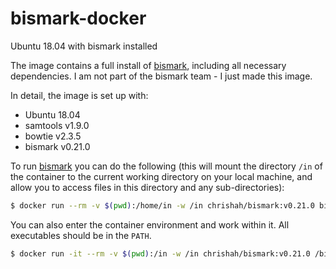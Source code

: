 # bismark-docker
Ubuntu 18.04 with bismark installed

The image contains a full install of [bismark](https://www.bioinformatics.babraham.ac.uk/projects/bismark/), including all necessary dependencies. I am not part of the bismark team - I just made this image.

In detail, the image is set up with:
 - Ubuntu 18.04
 - samtools v1.9.0
 - bowtie v2.3.5 
 - bismark v0.21.0 

To run [bismark](https://www.bioinformatics.babraham.ac.uk/projects/bismark/) you can do the following (this will mount the directory `/in` of the container to the current working directory on your local machine, and allow you to access files in this directory and any sub-directories):
```bash
$ docker run --rm -v $(pwd):/home/in -w /in chrishah/bismark:v0.21.0 bismark
```

You can also enter the container environment and work within it. All executables should be in the `PATH`.
```bash
$ docker run -it --rm -v $(pwd):/in -w /in chrishah/bismark:v0.21.0 /bin/bash
```

